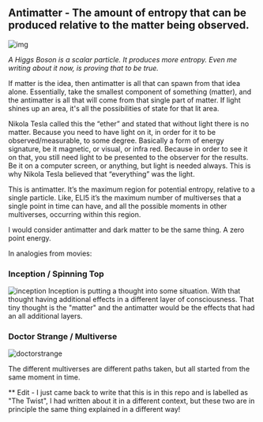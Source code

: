 ## Antimatter - The amount of entropy that can be produced relative to the matter being observed. 

![img](https://upload.wikimedia.org/wikipedia/commons/thumb/1/1c/CMS_Higgs-event.jpg/833px-CMS_Higgs-event.jpg)

 _A Higgs Boson is a scalar particle. It produces more entropy. Even me writing about it now, is proving that to be true._

If matter is the idea, then antimatter is all that can spawn from that idea alone. Essentially, take the smallest component of something (matter), and the antimatter is all that will come from that single part of matter. If light shines up an area, it's all the possibilities of state for that lit area.

Nikola Tesla called this the “ether” and stated that without light there is no matter. Because you need to have light on it, in order for it to be observed/measurable, to some degree. Basically a form of energy signature, be it magnetic, or visual, or infra red. Because in order to see it on that, you still need light to be presented to the observer for the results. Be it on a computer screen, or anything, but light is needed always. This is why Nikola Tesla believed that “everything” was the light.

This is antimatter. It’s the maximum region for potential entropy, relative to a single particle. Like, ELI5 it’s the maximum number of multiverses that a single point in time can have, and all the possible moments in other multiverses, occurring within this region. 

I would consider antimatter and dark matter to be the same thing. A zero point energy.

In analogies from movies:

### Inception / Spinning Top
![inception](https://dazedimg-dazedgroup.netdna-ssl.com/2000/azure/dazed-prod/1120/2/1122563.jpg)
Inception is putting a thought into some situation. With that thought having additional effects in a different layer of consciousness. That tiny thought is the "matter" and the antimatter would be the effects that had an all additional layers.

### Doctor Strange / Multiverse
![doctorstrange](https://terrigen-cdn-dev.marvel.com/content/prod/1x/009drs_ons_inl_02_0.jpg)

The different multiverses are different paths taken, but all started from the same moment in time.

** Edit - I just came back to write that this is in this repo and is labelled as "The Twist", I had written about it in a different context, but these two are in principle the same thing explained in a different way!
